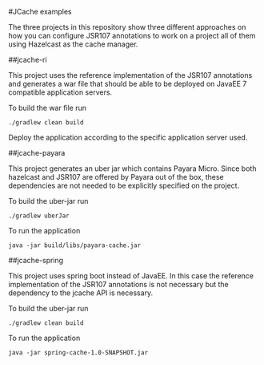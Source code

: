 #JCache examples

The three projects in this repository show three different approaches on how you can configure JSR107 annotations to work on a project all of them using Hazelcast as the cache manager.

##jcache-ri

This project uses the reference implementation of the JSR107 annotations and generates a war file that should be able to be deployed on JavaEE 7 compatible application servers.

To build the war file run

```
./gradlew clean build
```

Deploy the application according to the specific application server used.

##jcache-payara

This project generates an uber jar which contains Payara Micro. Since both hazelcast and JSR107 are offered by Payara out of the box, these dependencies are not needed to be explicitly specified on the project.

To build the uber-jar run

```
./gradlew uberJar
```

To run the application

```
java -jar build/libs/payara-cache.jar
```


##jcache-spring

This project uses spring boot instead of JavaEE. In this case the reference implementation of the JSR107 annotations is not necessary but the dependency to the jcache API is necessary.

To build the uber-jar run

```
./gradlew clean build
```

To run the application

```
java -jar spring-cache-1.0-SNAPSHOT.jar
```
